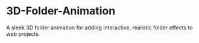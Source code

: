 # 3D-Folder-Animation
A sleek 3D folder animation for adding interactive, realistic folder effects to web projects.
